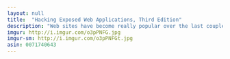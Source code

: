 ```yaml
---
layout: null
title:  "Hacking Exposed Web Applications, Third Edition"
description: "Web sites have become really popular over the last couple years. Web sites even control bank accounts and social media sites like Facebook and MySpace, which is what makes this book REALLY valuable. This book will teach you how to hack 90% of the web sites out there, even if they're written in a secure lanuage like HTML 5 or C (My site can't be hacked though, becuase it's written in C++ which is more secure)."
imgur: http://i.imgur.com/o3pPNFG.jpg
imgur-sm: http://i.imgur.com/o3pPNFGt.jpg
asin: 0071740643
---
```

